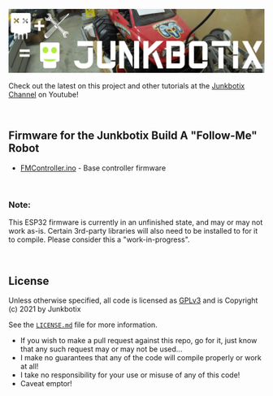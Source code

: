 ![Junkbotix Banner](./images/banner-1024px.jpg)

Check out the latest on this project and other tutorials at the [Junkbotix Channel](https://www.youtube.com/channel/UCNxQ47xBEYjD-mey_lxj9Aw) on Youtube!

<br>

## Firmware for the Junkbotix Build A "Follow-Me" Robot

* [FMController.ino](./FMController.ino) - Base controller firmware

<br>

### Note:

This ESP32 firmware is currently in an unfinished state, and may or may not work as-is. Certain 3rd-party libraries will also need to be installed to for it to compile. Please consider this a "work-in-progress".

<br>

## License

Unless otherwise specified, all code is licensed as [GPLv3](http://www.gnu.org/licenses/gpl-3.0.en.html) and is Copyright (c) 2021 by Junkbotix

See the [`LICENSE.md`](./LICENSE.md) file for more information.

* If you wish to make a pull request against this repo, go for it, just know that any such request may or may not be used...
* I make no guarantees that any of the code will compile properly or work at all!
* I take no responsibility for your use or misuse of any of this code!
* Caveat emptor!